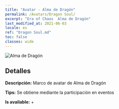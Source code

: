 ```yaml
---
title: "Avatar - Alma de Dragón"
permalink: /Avatars/Dragon Soul/
excerpt: "Era of Chaos  Alma de Dragón"
last_modified_at: 2021-06-03
locale: es
ref: "Dragon Soul.md"
toc: false
classes: wide
---
```

 ![Alma de Dragón](/images/a/avatarFrame_52.png)

## Detalles

 **Descripción:** Marco de avatar de Alma de Dragón 

 **Tips:** Se obtiene mediante la participación en eventos 

 **Is available:**  + 

